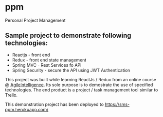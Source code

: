 # ppm 
Personal Project Management 
## Sample project to demonstrate following technologies:  
* Reactjs - front end 
* Redux - front end state management  
* Spring MVC - Rest Services fo API
* Spring Security - secure the API using JWT Authentication  

This project was built while learning ReactJs / Redux  from an online course @ [AgileIntelligence](https://www.udemy.com/full-stack-project-spring-boot-20-react-redux/). Its sole purpose is to demostrate the use of specified technologies. The end product is a project / task management tool similar to Trello.   

This demonstration project has been deployed to https://sms-ppm.herokuapp.com/  


